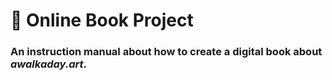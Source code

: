 # 📝 Online Book Project
### An instruction manual about how to create a digital book about *awalkaday.art*.  
